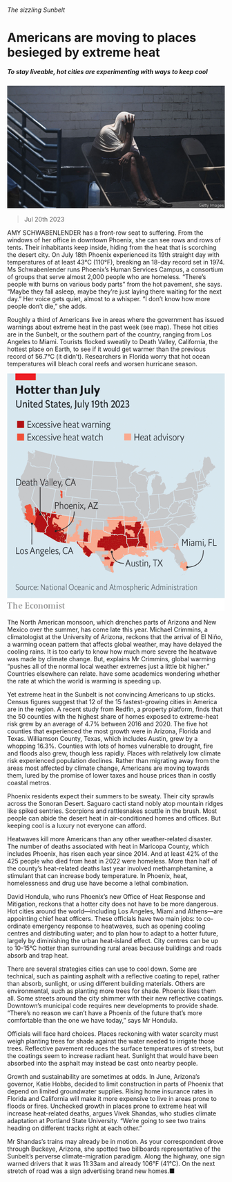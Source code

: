 ###### The sizzling Sunbelt

# Americans are moving to places besieged by extreme heat 

##### To stay liveable, hot cities are experimenting with ways to keep cool 

![image](images/20230722_USP003.jpg) 

> Jul 20th 2023 

AMY SCHWABENLENDER has a front-row seat to suffering. From the windows of her office in downtown Phoenix, she can see rows and rows of tents. Their inhabitants keep inside, hiding from the heat that is scorching the desert city. On July 18th Phoenix experienced its 19th straight day with temperatures of at least 43°C (110°F), breaking an 18-day record set in 1974. Ms Schwabenlender runs Phoenix’s Human Services Campus, a consortium of groups that serve almost 2,000 people who are homeless. “There’s people with burns on various body parts” from the hot pavement, she says. “Maybe they fall asleep, maybe they’re just laying there waiting for the next day.” Her voice gets quiet, almost to a whisper. “I don’t know how more people don’t die,” she adds.

Roughly a third of Americans live in areas where the government has issued warnings about extreme heat in the past week (see map). These hot cities are in the Sunbelt, or the southern part of the country, ranging from Los Angeles to Miami. Tourists flocked sweatily to Death Valley, California, the hottest place on Earth, to see if it would get warmer than the previous record of 56.7°C (it didn’t). Researchers in Florida worry that hot ocean temperatures will bleach coral reefs and worsen hurricane season. 

![image](images/20230722_USM034.png) 


The North American monsoon, which drenches parts of Arizona and New Mexico over the summer, has come late this year. Michael Crimmins, a climatologist at the University of Arizona, reckons that the arrival of El Niño, a warming ocean pattern that affects global weather, may have delayed the cooling rains. It is too early to know how much more severe the heatwave was made by climate change. But, explains Mr Crimmins, global warming “pushes all of the normal local weather extremes just a little bit higher.” Countries elsewhere can relate.  have some academics wondering whether the rate at which the world is warming is speeding up.

Yet extreme heat in the Sunbelt is not convincing Americans to up sticks. Census figures suggest that 12 of the 15 fastest-growing cities in America are in the region. A recent study from Redfin, a property platform, finds that the 50 counties with the highest share of homes exposed to extreme-heat risk grew by an average of 4.7% between 2016 and 2020. The five hot counties that experienced the most growth were in Arizona, Florida and Texas. Williamson County, Texas, which includes Austin, grew by a whopping 16.3%. Counties with lots of homes vulnerable to drought, fire and floods also grew, though less rapidly. Places with relatively low climate risk experienced population declines. Rather than migrating away from the areas most affected by climate change, Americans are moving towards them, lured by the promise of lower taxes and house prices than in costly coastal metros. 

Phoenix residents expect their summers to be sweaty. Their city sprawls across the Sonoran Desert. Saguaro cacti stand nobly atop mountain ridges like spiked sentries. Scorpions and rattlesnakes scuttle in the brush. Most people can abide the desert heat in air-conditioned homes and offices. But keeping cool is a luxury not everyone can afford. 

Heatwaves kill more Americans than any other weather-related disaster. The number of deaths associated with heat in Maricopa County, which includes Phoenix, has risen each year since 2014. And at least 42% of the 425 people who died from heat in 2022 were homeless. More than half of the county’s heat-related deaths last year involved methamphetamine, a stimulant that can increase body temperature. In Phoenix, heat, homelessness and drug use have become a lethal combination.

David Hondula, who runs Phoenix’s new Office of Heat Response and Mitigation, reckons that a hotter city does not have to be more dangerous. Hot cities around the world—including Los Angeles, Miami and Athens—are appointing chief heat officers. These officials have two main jobs: to co-ordinate emergency response to heatwaves, such as opening cooling centres and distributing water; and to plan how to adapt to a hotter future, largely by diminishing the urban heat-island effect. City centres can be up to 10-15°C hotter than surrounding rural areas because buildings and roads absorb and trap heat. 

There are several strategies cities can use to cool down. Some are technical, such as painting asphalt with a reflective coating to repel, rather than absorb, sunlight, or using different building materials. Others are environmental, such as planting more trees for shade. Phoenix likes them all. Some streets around the city shimmer with their new reflective coatings. Downtown’s municipal code requires new developments to provide shade. “There’s no reason we can’t have a Phoenix of the future that’s more comfortable than the one we have today,” says Mr Hondula. 

Officials will face hard choices. Places reckoning with water scarcity must weigh planting trees for shade against the water needed to irrigate those trees. Reflective pavement reduces the surface temperatures of streets, but the coatings seem to increase radiant heat. Sunlight that would have been absorbed into the asphalt may instead be cast onto nearby people. 

Growth and sustainability are sometimes at odds. In June, Arizona’s governor, Katie Hobbs, decided to limit construction in parts of Phoenix that depend on limited groundwater supplies. Rising home insurance rates in Florida and California will make it more expensive to live in areas prone to floods or fires. Unchecked growth in places prone to extreme heat will increase heat-related deaths, argues Vivek Shandas, who studies climate adaptation at Portland State University. “We’re going to see two trains heading on different tracks right at each other.”

Mr Shandas’s trains may already be in motion. As your correspondent drove through Buckeye, Arizona, she spotted two billboards representative of the Sunbelt’s perverse climate-migration paradigm. Along the highway, one sign warned drivers that it was 11:33am and already 106°F (41°C). On the next stretch of road was a sign advertising brand new homes.■



